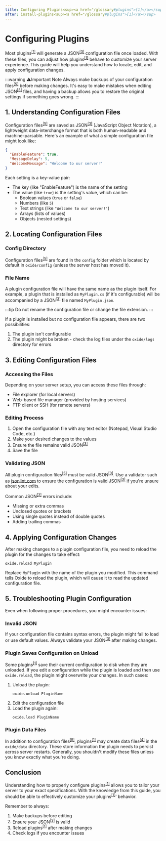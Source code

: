 ```yaml
---
title: Configuring Plugins<sup><a href="/glossary#plugins">[1]</a></sup>
after: install-plugins<sup><a href="/glossary#plugins">[1]</a></sup>
---
```


# Configuring Plugins

Most plugins<sup><a href="/glossary#plugins">[1]</a></sup> will generate a JSON<sup><a href="/glossary#json">[3]</a></sup> configuration file once loaded. With these files, you can adjust how plugins<sup><a href="/glossary#plugins">[1]</a></sup> behave to customize your server experience. This guide will help you understand how to locate, edit, and apply configuration changes.

:::warning ⚠️Important Note
Always make backups of your configuration files<sup><a href="/glossary#config-files">[5]</a></sup> before making changes. It's easy to make mistakes when editing JSON<sup><a href="/glossary#json">[3]</a></sup> files, and having a backup allows you to restore the original settings if something goes wrong.
:::

## 1. Understanding Configuration Files

Configuration files<sup><a href="/glossary#config-files">[5]</a></sup> are saved as JSON<sup><a href="/glossary#json">[3]</a></sup> (JavaScript Object Notation), a lightweight data-interchange format that is both human-readable and machine-parsable. Here's an example of what a simple configuration file might look like:

```json
{
  "EnableFeature": true,
  "MessageDelay": 5,
  "WelcomeMessage": "Welcome to our server!"
}
```

Each setting is a key-value pair:

- The key (like "EnableFeature") is the name of the setting
- The value (like `true`) is the setting's value, which can be:
  - Boolean values (`true` or `false`)
  - Numbers (like `5`)
  - Text strings (like `"Welcome to our server!"`)
  - Arrays (lists of values)
  - Objects (nested settings)

## 2. Locating Configuration Files

### Config Directory

Configuration files<sup><a href="/glossary#config-files">[5]</a></sup> are found in the `config` folder which is located by default in `oxide/config` (unless the server host has moved it).

### File Name

A plugin configuration file will have the same name as the plugin itself. For example, a plugin that is installed as `MyPlugin.cs` (if it's configurable) will be accompanied by a JSON<sup><a href="/glossary#json">[3]</a></sup> file named `MyPlugin.json`.

:::tip
Do not rename the configuration file or change the file extension.
:::

If a plugin is installed but no configuration file appears, there are two possibilities:

1. The plugin isn't configurable
2. The plugin might be broken - check the log files under the `oxide/logs` directory for errors

## 3. Editing Configuration Files

### Accessing the Files

Depending on your server setup, you can access these files through:

- File explorer (for local servers)
- Web-based file manager (provided by hosting services)
- FTP client or SSH (for remote servers)

### Editing Process

1. Open the configuration file with any text editor (Notepad, Visual Studio Code, etc.)
2. Make your desired changes to the values
3. Ensure the file remains valid JSON<sup><a href="/glossary#json">[3]</a></sup>
4. Save the file

### Validating JSON

All plugin configuration files<sup><a href="/glossary#config-files">[5]</a></sup> must be valid JSON<sup><a href="/glossary#json">[3]</a></sup>. Use a validator such as [jsonlint.com](https://jsonlint.com) to ensure the configuration is valid JSON<sup><a href="/glossary#json">[3]</a></sup> if you're unsure about your edits.

Common JSON<sup><a href="/glossary#json">[3]</a></sup> errors include:

- Missing or extra commas
- Unclosed quotes or brackets
- Using single quotes instead of double quotes
- Adding trailing commas

## 4. Applying Configuration Changes

After making changes to a plugin configuration file, you need to reload the plugin for the changes to take effect:

```
oxide.reload MyPlugin
```

Replace `MyPlugin` with the name of the plugin you modified. This command tells Oxide to reload the plugin, which will cause it to read the updated configuration file.

## 5. Troubleshooting Plugin Configuration

Even when following proper procedures, you might encounter issues:

### Invalid JSON

If your configuration file contains syntax errors, the plugin might fail to load or use default values. Always validate your JSON<sup><a href="/glossary#json">[3]</a></sup> after making changes.

### Plugin Saves Configuration on Unload

Some plugins<sup><a href="/glossary#plugins">[1]</a></sup> save their current configuration to disk when they are unloaded. If you edit a configuration while the plugin is loaded and then use `oxide.reload`, the plugin might overwrite your changes. In such cases:

1. Unload the plugin:
   ```
   oxide.unload PluginName
   ```
2. Edit the configuration file
3. Load the plugin again:
   ```
   oxide.load PluginName
   ```

### Plugin Data Files

In addition to configuration files<sup><a href="/glossary#config-files">[5]</a></sup>, plugins<sup><a href="/glossary#plugins">[1]</a></sup> may create data files<sup><a href="/glossary#data-files">[4]</a></sup> in the `oxide/data` directory. These store information the plugin needs to persist across server restarts. Generally, you shouldn't modify these files unless you know exactly what you're doing.

## Conclusion

Understanding how to properly configure plugins<sup><a href="/glossary#plugins">[1]</a></sup> allows you to tailor your server to your exact specifications. With the knowledge from this guide, you should be able to effectively customize your plugins<sup><a href="/glossary#plugins">[1]</a></sup>' behavior.

Remember to always:

1. Make backups before editing
2. Ensure your JSON<sup><a href="/glossary#json">[3]</a></sup> is valid
3. Reload plugins<sup><a href="/glossary#plugins">[1]</a></sup> after making changes
4. Check logs if you encounter issues
